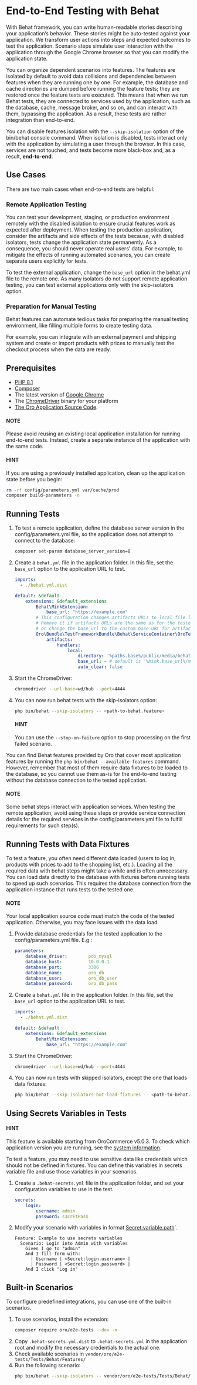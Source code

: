 # End-to-End Testing with Behat

With Behat framework, you can write human-readable stories describing your application’s behavior. These stories might be auto-tested against your application.
We transform user actions into steps and expected outcomes to test the application. Scenario steps simulate user interaction with the application through the Google Chrome browser so that you can modify the application state.

You can organize dependent scenarios into features. The features are isolated by default to avoid data collisions and dependencies between features when they are running one by one. For example, the database and cache directories are dumped before running the feature tests; they are restored once the feature tests are executed. This means that when we run Behat tests, they are connected to services used by the application, such as the database, cache, message broker, and so on, and can interact with them, bypassing the application. As a result, these tests are rather integration than end-to-end.

You can disable features isolation with the `--skip-isolation` option of the bin/behat console command. When isolation is disabled, tests interact only with the application by simulating a user through the browser. In this case, services are not touched, and tests become more black-box and, as a result, **end-to-end**.

## Use Cases

There are two main cases when end-to-end tests are helpful:

### Remote Application Testing

You can test your development, staging, or production environment remotely with the disabled isolation to ensure crucial features work as expected after deployment. When testing the production application, consider the artifacts and side effects of the tests because, with disabled isolators, tests change the application state permanently. As a consequence, you should never operate real users’ data. For example, to mitigate the effects of running automated scenarios, you can create separate users explicitly for tests.

To test the external application, change the `base_url` option in the behat.yml file to the remote one. As many isolators do not support remote application testing, you can test external applications only with the skip-isolators option.

### Preparation for Manual Testing

Behat features can automate tedious tasks for preparing the manual testing environment, like filling multiple forms to create testing data.

For example, you can integrate with an external payment and shipping system and create or import products with prices to manually test the checkout process when the data are ready.

## Prerequisites

- <a href="https://www.php.net/manual/en/install.php" target="_blank">PHP 8.1</a>
- <a href="https://getcomposer.org/" target="_blank">Composer</a>
- The latest version of <a href="https://www.google.com/chrome/" target="_blank">Google Chrome</a>
- The <a href="https://sites.google.com/chromium.org/driver/" target="_blank">ChromeDriver</a> binary for your platform
- [The Oro Application Source Code](../setup/get-source-files.md#installation-get-files).

#### NOTE
Please avoid reusing an existing local application installation for running end-to-end tests. Instead, create a separate instance of the application with the same code.

#### HINT
If you are using a previously installed application, clean up the application state before you begin:

```bash
rm -rf config/parameters.yml var/cache/prod
composer build-parameters -n
```

## Running Tests

1. To test a remote application, define the database server version in the config/parameters.yml file, so the application does not attempt to connect to the database:
   ```bash
   composer set-param database_server_version=8
   ```
2. Create a `behat.yml` file in the application folder. In this file, set the `base_url` option to the application URL to test.
   ```yaml
   imports:
     - ./behat.yml.dist

   default: &default
       extensions: &default_extensions
           Behat\MinkExtension:
               base_url: "https://example.com"
           # This configuration changes artifacts URLs to local file links.
           # Remove it if artifacts URLs are the same as for the tested application
           # or change the base_url to the custom base URL for artifacts.
           Oro\Bundle\TestFrameworkBundle\Behat\ServiceContainer\OroTestFrameworkExtension:
               artifacts:
                   handlers:
                       local:
                           directory: '%paths.base%/public/media/behat'
                           base_url: ~ # default is '%mink.base_url%/media/behat/'
                           auto_clear: false
   ```
3. Start the ChromeDriver:
   ```bash
   chromedriver --url-base=wd/hub --port=4444
   ```
4. You can now run behat tests with the skip-isolators option:
   ```bash
   php bin/behat --skip-isolators -- <path-to-behat.feature>
   ```

   #### HINT
   You can use the `--stop-on-failure` option to stop processing on the first failed scenario.

You can find Behat features provided by Oro that cover most application features by running the `php bin/behat --available-features` command. However, remember that most of them require data fixtures to be loaded to the database, so you cannot use them as-is for the end-to-end testing without the database connection to the tested application.

#### NOTE
Some behat steps interact with application services. When testing the remote application, avoid using these steps or provide service connection details for the required services in the config/parameters.yml file to fulfill requirements for such step(s).

## Running Tests with Data Fixtures

To test a feature, you often need different data loaded (users to log in, products with prices to add to the shopping list, etc.). Loading all the required data with behat steps might take a while and is often unnecessary. You can load data directly to the database with fixtures before running tests to speed up such scenarios. This requires the database connection from the application instance that runs tests to the tested one.

#### NOTE
Your local application source code must match the code of the tested application. Otherwise, you may face issues with the data load.

1. Provide database credentials for the tested application to the config/parameters.yml file. E.g.:
   ```yaml
   parameters:
       database_driver:        pdo_mysql
       database_host:          10.0.0.1
       database_port:          3306
       database_name:          oro_db
       database_user:          oro_db_user
       database_password:      oro_db_pass
   ```
2. Create a `behat.yml` file in the application folder. In this file, set the `base_url` option to the application URL to test.
   ```yaml
   imports:
     - ./behat.yml.dist

   default: &default
       extensions: &default_extensions
           Behat\MinkExtension:
               base_url: "https://example.com"
   ```
3. Start the ChromeDriver:
   ```bash
   chromedriver --url-base=wd/hub --port=4444
   ```
4. You can now run tests with skipped isolators, except the one that loads data fixtures:
   ```bash
   php bin/behat --skip-isolators-but-load-fixtures -- <path-to-behat.feature>
   ```

<!-- Frontend -->

## Using Secrets Variables in Tests

#### HINT
This feature is available starting from OroCommerce v5.0.3. To check which application version you are running, see the [system information](../../user/back-office/system/system-information/index.md#system-information).

To test a feature, you may need to use sensitive data like credentials which should not be defined in fixtures. You can define this variables in secrets variable file and use those variables in your scenarios.

1. Create a `.behat-secrets.yml` file in the application folder, and set your configuration variables to use in the test.
   ```yaml
   secrets:
       login:
           username: admin
           password: s3crEtPas$
   ```
2. Modify your scenario with variables in format <Secret:variable.path>\`.
   ```gherkin
   Feature: Example to use secrets variables
     Scenario: Login into Admin with variables
       Given I go to "admin"
       And I fill form with:
         | Username | <Secret:login.username> |
         | Password | <Secret:login.password> |
       And I click "Log in"
   ```

## Built-in Scenarios

To configure predefined integrations, you can use one of the built-in scenarios.

1. To use scenarios, install the extension:
   ```bash
   composer require oro/e2e-tests --dev -n
   ```
2. Copy `.behat-secrets.yml.dist` to `.behat-secrets.yml` in the application root and modify the necessary credentials to the actual one.
3. Check available scenarios in `vendor/oro/e2e-tests/Tests/Behat/Features/`
4. Run the following scenario:
   ```bash
   php bin/behat --skip-isolators -- vendor/oro/e2e-tests/Tests/Behat/Features/create_mailchimp_integration.feature
   ```
